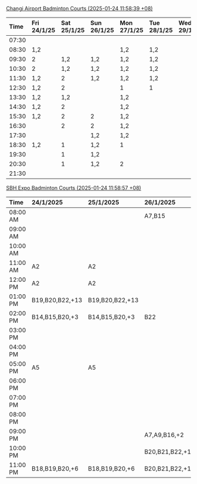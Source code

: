 [Changi Airport Badminton Courts (2025-01-24 11:58:39 +08)](https://www.carc.org.sg/FacilityBooking.aspx)

| Time   | Fri 24/1/25   | Sat 25/1/25   | Sun 26/1/25   | Mon 27/1/25   | Tue 28/1/25   | Wed 29/1/25   | Thu 30/1/25   |
|:-------|:--------------|:--------------|:--------------|:--------------|:--------------|:--------------|:--------------|
| 07:30  |               |               |               |               |               |               |               |
| 08:30  | 1,2           |               |               | 1,2           | 1,2           |               |               |
| 09:30  | 2             | 1,2           | 1,2           | 1,2           | 1,2           |               |               |
| 10:30  | 2             | 1,2           | 1,2           | 1,2           | 1,2           |               |               |
| 11:30  | 1,2           | 2             | 1,2           | 1,2           | 1,2           |               |               |
| 12:30  | 1,2           | 2             |               | 1             | 1             |               |               |
| 13:30  | 1,2           | 1,2           |               | 1,2           |               |               |               |
| 14:30  | 1,2           | 2             |               | 1,2           |               |               |               |
| 15:30  | 1,2           | 2             | 2             | 1,2           |               |               |               |
| 16:30  |               | 2             | 2             | 1,2           |               |               |               |
| 17:30  |               |               | 1,2           | 1,2           |               |               |               |
| 18:30  | 1,2           | 1             | 1,2           | 1             |               |               |               |
| 19:30  |               | 1             | 1,2           |               |               |               |               |
| 20:30  |               | 1             | 1,2           | 2             |               |               |               |
| 21:30  |               |               |               |               |               |               |               |

[SBH Expo Badminton Courts (2025-01-24 11:58:57 +08)](https://singaporebadmintonhall.getomnify.com/widgets/O3MRKGBH359GA55KHMG1RD)

| Time     | 24/1/2025       | 25/1/2025       | 26/1/2025       | 27/1/2025       | 28/1/2025       | 29/1/2025   | 30/1/2025   |
|:---------|:----------------|:----------------|:----------------|:----------------|:----------------|:------------|:------------|
| 08:00 AM |                 |                 | A7,B15          | B13,B14,B18,+5  | B19,B21,B22,+14 |             |             |
| 09:00 AM |                 |                 |                 |                 | B19,B21,B22,+14 |             |             |
| 10:00 AM |                 |                 |                 |                 | B19,B21,B22,+15 |             |             |
| 11:00 AM | A2              | A2              |                 |                 | B19,B21,B22,+14 |             |             |
| 12:00 PM | A2              | A2              |                 |                 | B19,B21,B22,+13 |             |             |
| 01:00 PM | B19,B20,B22,+13 | B19,B20,B22,+13 |                 | A8,A9,B22       | B19,B21,B22,+16 |             |             |
| 02:00 PM | B14,B15,B20,+3  | B14,B15,B20,+3  | B22             | B11             | B19,B21,B22,+15 |             |             |
| 03:00 PM |                 |                 |                 |                 | A1,B11          |             |             |
| 04:00 PM |                 |                 |                 |                 | B11             |             |             |
| 05:00 PM | A5              | A5              |                 |                 | B12,B13,B14     |             |             |
| 06:00 PM |                 |                 |                 | A1,A5,A7        | B12,B13,B14,+8  |             |             |
| 07:00 PM |                 |                 |                 | A10,A8,B14,+5   | B13,B14,B15,+9  |             |             |
| 08:00 PM |                 |                 |                 | B19,B20,B21,+12 |                 |             |             |
| 09:00 PM |                 |                 | A7,A9,B16,+2    | B19,B20,B21,+15 | A6,A8,A9        |             |             |
| 10:00 PM |                 |                 | B20,B21,B22,+14 | A10,A8,A9,+7    | A10,A8,A9,+7    |             |             |
| 11:00 PM | B18,B19,B20,+6  | B18,B19,B20,+6  | B20,B21,B22,+16 | A10,A8,A9,+7    | A10,A8,A9,+7    |             |             |
